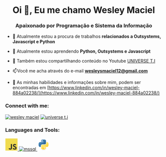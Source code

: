 <h1 align="center">Oi 👋, Eu me chamo Wesley Maciel</h1>
<h3 align="center">Apaixonado por Programação e Sistema da Informação</h3>

- 🔭 Atualmente estou a procura de trabalhos **relacionados a Outsystems, Javascript e Python**

- 🌱 Atualmente estou aprendendo **Python, Outsystems e Javascript**

- 👯 Também estou compartilhando conteúdo no Youtube [UNIVERSE T.I](https://www.youtube.com/channel/UC1tl8FF5qOVhBZcgjGrwGzg)

- 📫Você me acha através do e-mail **wesleysmaciel12@gmail.com**

- 📄 As minhas habilidades e informações sobre mim, podem ser encontradas em [https://www.linkedin.com/in/wesley-maciel-884a02238/](https://www.linkedin.com/in/wesley-maciel-884a02238/)

<h3 align="left">Connect with me:</h3>
<p align="left">
<a href="https://linkedin.com/in/wesley maciel" target="blank"><img align="center" src="https://raw.githubusercontent.com/rahuldkjain/github-profile-readme-generator/master/src/images/icons/Social/linked-in-alt.svg" alt="wesley maciel" height="30" width="40" /></a>
<a href="https://www.youtube.com/c/universe t.i" target="blank"><img align="center" src="https://raw.githubusercontent.com/rahuldkjain/github-profile-readme-generator/master/src/images/icons/Social/youtube.svg" alt="universe t.i" height="30" width="40" /></a>
</p>

<h3 align="left">Languages and Tools:</h3>
<p align="left"> <a href="https://developer.mozilla.org/en-US/docs/Web/JavaScript" target="_blank" rel="noreferrer"> <img src="https://raw.githubusercontent.com/devicons/devicon/master/icons/javascript/javascript-original.svg" alt="javascript" width="40" height="40"/> </a> <a href="https://www.microsoft.com/en-us/sql-server" target="_blank" rel="noreferrer"> <img src="https://www.svgrepo.com/show/303229/microsoft-sql-server-logo.svg" alt="mssql" width="40" height="40"/> </a> <a href="https://www.python.org" target="_blank" rel="noreferrer"> <img src="https://raw.githubusercontent.com/devicons/devicon/master/icons/python/python-original.svg" alt="python" width="40" height="40"/> </a> </p>

